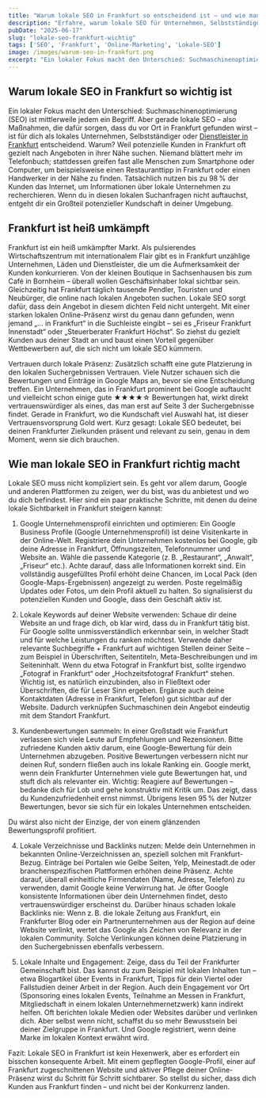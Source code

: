 ```yaml
---
title: "Warum lokale SEO in Frankfurt so entscheidend ist – und wie man es richtig macht"
description: "Erfahre, warum lokale SEO für Unternehmen, Selbstständige und Dienstleister in Frankfurt unerlässlich ist und welche Schritte wirklich zu besserer lokaler Sichtbarkeit führen."
pubDate: "2025-06-17"
slug: "lokale-seo-frankfurt-wichtig"
tags: ['SEO', 'Frankfurt', 'Online-Marketing', 'Lokale-SEO']
image: /images/warum-seo-in-frankfurt.png
excerpt: "Ein lokaler Fokus macht den Unterschied: Suchmaschinenoptimierung (SEO) ist mittlerweile jedem ein Begriff. Aber gerade lokale SEO – also Maßnahmen, die dafür sorgen, dass du vor Ort in Frankfurt gefunden wirst – ist für dich als lokales Unternehmen, Selbstständiger oder Dienstleister in Frankfurt entscheidend. Warum?"
---
```


## Warum lokale SEO in Frankfurt so wichtig ist

Ein lokaler Fokus macht den Unterschied: Suchmaschinenoptimierung (SEO) ist mittlerweile jedem ein Begriff. Aber gerade lokale SEO – also Maßnahmen, die dafür sorgen, dass du vor Ort in Frankfurt gefunden wirst – ist für dich als lokales Unternehmen, Selbstständiger oder <a href="/">Dienstleister in Frankfurt</a> entscheidend. Warum? Weil potenzielle Kunden in Frankfurt oft gezielt nach Angeboten in ihrer Nähe suchen. Niemand blättert mehr im Telefonbuch; stattdessen greifen fast alle Menschen zum Smartphone oder Computer, um beispielsweise einen Restauranttipp in Frankfurt oder einen Handwerker in der Nähe zu finden. Tatsächlich nutzen bis zu 98 % der Kunden das Internet, um Informationen über lokale Unternehmen zu recherchieren. Wenn du in diesen lokalen Suchanfragen nicht auftauchst, entgeht dir ein Großteil potenzieller Kundschaft in deiner Umgebung.

## Frankfurt ist heiß umkämpft

Frankfurt ist ein heiß umkämpfter Markt. Als pulsierendes Wirtschaftszentrum mit internationalem Flair gibt es in Frankfurt unzählige Unternehmen, Läden und Dienstleister, die um die Aufmerksamkeit der Kunden konkurrieren. Von der kleinen Boutique in Sachsenhausen bis zum Café in Bornheim – überall wollen Geschäftsinhaber lokal sichtbar sein. Gleichzeitig hat Frankfurt täglich tausende Pendler, Touristen und Neubürger, die online nach lokalen Angeboten suchen. Lokale SEO sorgt dafür, dass dein Angebot in diesem dichten Feld nicht untergeht. Mit einer starken lokalen Online-Präsenz wirst du genau dann gefunden, wenn jemand „... in Frankfurt“ in die Suchleiste eingibt – sei es „Friseur Frankfurt Innenstadt“ oder „Steuerberater Frankfurt Höchst“. So ziehst du gezielt Kunden aus deiner Stadt an und baust einen Vorteil gegenüber Wettbewerbern auf, die sich nicht um lokale SEO kümmern.

Vertrauen durch lokale Präsenz: Zusätzlich schafft eine gute Platzierung in den lokalen Suchergebnissen Vertrauen. Viele Nutzer schauen sich die Bewertungen und Einträge in Google Maps an, bevor sie eine Entscheidung treffen. Ein Unternehmen, das in Frankfurt prominent bei Google auftaucht und vielleicht schon einige gute ★★★★☆ Bewertungen hat, wirkt direkt vertrauenswürdiger als eines, das man erst auf Seite 3 der Suchergebnisse findet. Gerade in Frankfurt, wo die Kundschaft viel Auswahl hat, ist dieser Vertrauensvorsprung Gold wert. Kurz gesagt: Lokale SEO bedeutet, bei deinen Frankfurter Zielkunden präsent und relevant zu sein, genau in dem Moment, wenn sie dich brauchen.

## Wie man lokale SEO in Frankfurt richtig macht

Lokale SEO muss nicht kompliziert sein. Es geht vor allem darum, Google und anderen Plattformen zu zeigen, wer du bist, was du anbietest und wo du dich befindest. Hier sind ein paar praktische Schritte, mit denen du deine lokale Sichtbarkeit in Frankfurt steigern kannst:

1. Google Unternehmensprofil einrichten und optimieren: Ein Google Business Profile (Google Unternehmensprofil) ist deine Visitenkarte in der Online-Welt. Registriere dein Unternehmen kostenlos bei Google, gib deine Adresse in Frankfurt, Öffnungszeiten, Telefonnummer und Website an. Wähle die passende Kategorie (z. B. „Restaurant“, „Anwalt“, „Friseur“ etc.). Achte darauf, dass alle Informationen korrekt sind. Ein vollständig ausgefülltes Profil erhöht deine Chancen, im Local Pack (den Google-Maps-Ergebnissen) angezeigt zu werden. Poste regelmäßig Updates oder Fotos, um dein Profil aktuell zu halten. So signalisierst du potenziellen Kunden und Google, dass dein Geschäft aktiv ist.

2. Lokale Keywords auf deiner Website verwenden: Schaue dir deine Website an und frage dich, ob klar wird, dass du in Frankfurt tätig bist. Für Google sollte unmissverständlich erkennbar sein, in welcher Stadt und für welche Leistungen du ranken möchtest. Verwende daher relevante Suchbegriffe + Frankfurt auf wichtigen Stellen deiner Seite – zum Beispiel in Überschriften, Seitentiteln, Meta-Beschreibungen und im Seiteninhalt. Wenn du etwa Fotograf in Frankfurt bist, sollte irgendwo „Fotograf in Frankfurt“ oder „Hochzeitsfotograf Frankfurt“ stehen. Wichtig ist, es natürlich einzubinden, also in Fließtext oder Überschriften, die für Leser Sinn ergeben. Ergänze auch deine Kontaktdaten (Adresse in Frankfurt, Telefon) gut sichtbar auf der Website. Dadurch verknüpfen Suchmaschinen dein Angebot eindeutig mit dem Standort Frankfurt.

3. Kundenbewertungen sammeln: In einer Großstadt wie Frankfurt verlassen sich viele Leute auf Empfehlungen und Rezensionen. Bitte zufriedene Kunden aktiv darum, eine Google-Bewertung für dein Unternehmen abzugeben. Positive Bewertungen verbessern nicht nur deinen Ruf, sondern fließen auch ins lokale Ranking ein. Google merkt, wenn dein Frankfurter Unternehmen viele gute Bewertungen hat, und stuft dich als relevanter ein. Wichtig: Reagiere auf Bewertungen – bedanke dich für Lob und gehe konstruktiv mit Kritik um. Das zeigt, dass du Kundenzufriedenheit ernst nimmst. Übrigens lesen 95 % der Nutzer Bewertungen, bevor sie sich für ein lokales Unternehmen entscheiden.

Du wärst also nicht der Einzige, der von einem glänzenden Bewertungsprofil profitiert.

4. Lokale Verzeichnisse und Backlinks nutzen: Melde dein Unternehmen in bekannten Online-Verzeichnissen an, speziell solchen mit Frankfurt-Bezug. Einträge bei Portalen wie Gelbe Seiten, Yelp, Meinestadt.de oder branchenspezifischen Plattformen erhöhen deine Präsenz. Achte darauf, überall einheitliche Firmendaten (Name, Adresse, Telefon) zu verwenden, damit Google keine Verwirrung hat. Je öfter Google konsistente Informationen über dein Unternehmen findet, desto vertrauenswürdiger erscheinst du. Darüber hinaus schaden lokale Backlinks nie: Wenn z. B. die lokale Zeitung aus Frankfurt, ein Frankfurter Blog oder ein Partnerunternehmen aus der Region auf deine Website verlinkt, wertet das Google als Zeichen von Relevanz in der lokalen Community. Solche Verlinkungen können deine Platzierung in den Suchergebnissen ebenfalls verbessern.

5. Lokale Inhalte und Engagement: Zeige, dass du Teil der Frankfurter Gemeinschaft bist. Das kannst du zum Beispiel mit lokalen Inhalten tun – etwa Blogartikel über Events in Frankfurt, Tipps für dein Viertel oder Fallstudien deiner Arbeit in der Region. Auch dein Engagement vor Ort (Sponsoring eines lokalen Events, Teilnahme an Messen in Frankfurt, Mitgliedschaft in einem lokalen Unternehmernetzwerk) kann indirekt helfen. Oft berichten lokale Medien oder Websites darüber und verlinken dich. Aber selbst wenn nicht, schaffst du so mehr Bewusstsein bei deiner Zielgruppe in Frankfurt. Und Google registriert, wenn deine Marke im lokalen Kontext erwähnt wird.

Fazit: Lokale SEO in Frankfurt ist kein Hexenwerk, aber es erfordert ein bisschen konsequente Arbeit. Mit einem gepflegten Google-Profil, einer auf Frankfurt zugeschnittenen Website und aktiver Pflege deiner Online-Präsenz wirst du Schritt für Schritt sichtbarer. So stellst du sicher, dass dich Kunden aus Frankfurt finden – und nicht bei der Konkurrenz landen.